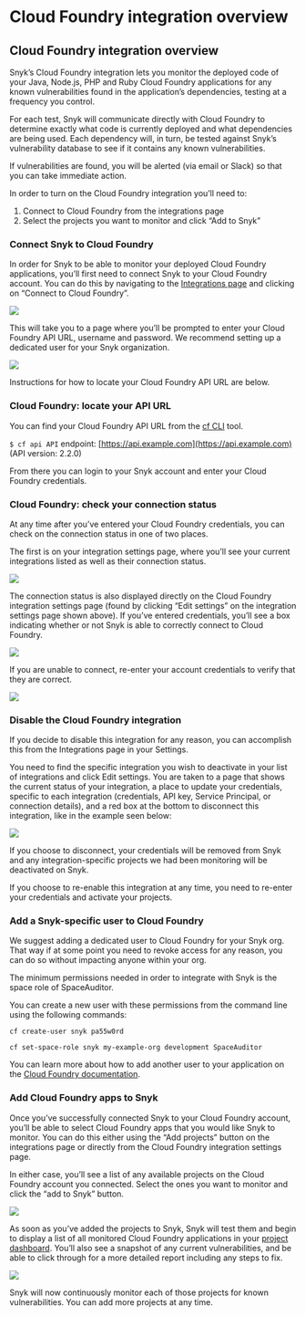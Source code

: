 # Cloud Foundry integration overview

## Cloud Foundry integration overview

Snyk’s Cloud Foundry integration lets you monitor the deployed code of your Java, Node.js, PHP and Ruby Cloud Foundry applications for any known vulnerabilities found in the application’s dependencies, testing at a frequency you control.

For each test, Snyk will communicate directly with Cloud Foundry to determine exactly what code is currently deployed and what dependencies are being used. Each dependency will, in turn, be tested against Snyk’s vulnerability database to see if it contains any known vulnerabilities.

If vulnerabilities are found, you will be alerted (via email or Slack) so that you can take immediate action.

In order to turn on the Cloud Foundry integration you’ll need to:

1. Connect to Cloud Foundry from the integrations page
2. Select the projects you want to monitor and click “Add to Snyk”

### Connect Snyk to Cloud Foundry

In order for Snyk to be able to monitor your deployed Cloud Foundry applications, you’ll first need to connect Snyk to your Cloud Foundry account. You can do this by navigating to the [Integrations page](https://app.snyk.io/integrations) and clicking on “Connect to Cloud Foundry”.

![](<../../.gitbook/assets/uuid-e7c43047-5065-ad28-db37-1c56e8796a8b-en (1) (1) (1) (1) (1) (6).png>)

This will take you to a page where you’ll be prompted to enter your Cloud Foundry API URL, username and password. We recommend setting up a dedicated user for your Snyk organization.

![](<../../.gitbook/assets/uuid-9710041e-427e-d577-ec40-5d3d1c818b5d-en (1).png>)

Instructions for how to locate your Cloud Foundry API URL are below.

### Cloud Foundry: locate your API URL

You can find your Cloud Foundry API URL from the [cf CLI](https://docs.cloudfoundry.org/cf-cli/install-go-cli.html) tool.

`$ cf api API` endpoint: [https://api.example.com](https://api.example.com) (API version: 2.2.0)

From there you can login to your Snyk account and enter your Cloud Foundry credentials.

### Cloud Foundry: check your connection status

At any time after you’ve entered your Cloud Foundry credentials, you can check on the connection status in one of two places.

The first is on your integration settings page, where you’ll see your current integrations listed as well as their connection status.

![](<../../.gitbook/assets/uuid-fb1cad51-f7f5-34ae-1142-f24fab0b0751-en (1) (1) (1) (1) (1) (23).png>)

The connection status is also displayed directly on the Cloud Foundry integration settings page (found by clicking “Edit settings” on the integration settings page shown above). If you’ve entered credentials, you’ll see a box indicating whether or not Snyk is able to correctly connect to Cloud Foundry.

![](../../.gitbook/assets/uuid-f1a60a5d-1aa6-4983-956f-1e4fcecb9892-en.png)

If you are unable to connect, re-enter your account credentials to verify that they are correct.

![](../../.gitbook/assets/uuid-d78f594d-75a9-3cf3-2685-c96c63596ea0-en.png)

### Disable the Cloud Foundry integration

If you decide to disable this integration for any reason, you can accomplish this from the Integrations page in your Settings.

You need to find the specific integration you wish to deactivate in your list of integrations and click Edit settings. You are taken to a page that shows the current status of your integration, a place to update your credentials, specific to each integration (credentials, API key, Service Principal, or connection details), and a red box at the bottom to disconnect this integration, like in the example seen below:

![](<../../.gitbook/assets/uuid-b3a98f2c-4cc8-7753-8efa-396e9ec1e717-en (1) (1) (1) (1) (1) (30).png>)

If you choose to disconnect, your credentials will be removed from Snyk and any integration-specific projects we had been monitoring will be deactivated on Snyk.

If you choose to re-enable this integration at any time, you need to re-enter your credentials and activate your projects.

### Add a Snyk-specific user to Cloud Foundry

We suggest adding a dedicated user to Cloud Foundry for your Snyk org. That way if at some point you need to revoke access for any reason, you can do so without impacting anyone within your org.

The minimum permissions needed in order to integrate with Snyk is the space role of SpaceAuditor.

You can create a new user with these permissions from the command line using the following commands:

`cf create-user snyk pa55w0rd`

`cf set-space-role snyk my-example-org development SpaceAuditor`

You can learn more about how to add another user to your application on the [Cloud Foundry documentation](https://docs.cloudfoundry.org/adminguide/cli-user-management.html).

### Add Cloud Foundry apps to Snyk

Once you’ve successfully connected Snyk to your Cloud Foundry account, you’ll be able to select Cloud Foundry apps that you would like Snyk to monitor. You can do this either using the “Add projects” button on the integrations page or directly from the Cloud Foundry integration settings page.

In either case, you’ll see a list of any available projects on the Cloud Foundry account you connected. Select the ones you want to monitor and click the “add to Snyk” button.

![](../../.gitbook/assets/uuid-d7a81cd8-f968-97d1-dcf8-d77a3b7df2fb-en.png)

As soon as you’ve added the projects to Snyk, Snyk will test them and begin to display a list of all monitored Cloud Foundry applications in your [project dashboard](https://app.snyk.io/projects). You’ll also see a snapshot of any current vulnerabilities, and be able to click through for a more detailed report including any steps to fix.

![](../../.gitbook/assets/uuid-de93d111-acb5-8792-2c6d-27bfece48315-en.png)

Snyk will now continuously monitor each of those projects for known vulnerabilities. You can add more projects at any time.
